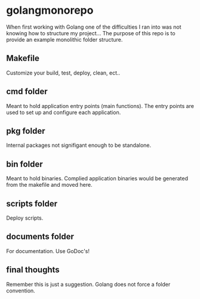 # golangmonorepo
When first working with Golang one of the difficulties I ran into was not knowing how to structure my project...
The purpose of this repo is to provide an example monolithic folder structure.

## Makefile

Customize your build, test, deploy, clean, ect.. 

## cmd folder

Meant to hold application entry points (main functions). The entry points are used to set up and configure each application. 

## pkg folder

Internal packages not signifigant enough to be standalone. 

## bin folder

Meant to hold binaries. Complied application binaries would be generated from the makefile and moved here.

## scripts folder

Deploy scripts.

## documents folder

For documentation. Use GoDoc's!

## final thoughts

Remember this is just a suggestion. Golang does not force a folder convention. 




